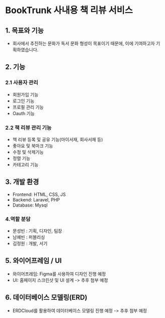 # BookTrunk 사내용 책 리뷰 서비스

## 1. 목표와 기능
- 회사에서 추진하는 문화가 독서 문화 형성이 목표이기 때문에, 이에 기여하고자 기획하였습니다.

## 2. 기능
### 2.1 사용자 관리
- 회원가입 기능
- 로그인 기능
- 프로필 관리 기능
- Oauth 기능

### 2.2 책 리뷰 관리 기능
- 책 리뷰 등록 및 공유 기능(마이서재, 회사서재 등)
- 좋아요 및 북마크 기능
- 수정 및 삭제기능    
- 정렬 기능 
- 카테고리 기능 

## 3. 개발 환경
- Frontend: HTML, CSS, JS 
- Backend: Laravel, PHP
- Database: Mysql

### 4.역할 분담
- 문성빈 : 기획, 디자인, 팀장
- 남예빈 : 퍼블리싱
- 김정원 : 개발, 서기

## 5. 와이어프레임 / UI 
- 와이어프레임: Figma를 사용하여 디자인 진행 예정
- UI: 홈페이지 스크린샷 및 UI 설계
-> 추후 첨부 예정

## 6. 데이터베이스 모델링(ERD)
- ERDCloud를 활용하여 데이터베이스 모델링 진행 예정
-> 추후 첨부 예정